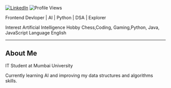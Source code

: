 

[![LinkedIn](https://img.shields.io/badge/LinkedIn-LINKEDIN-blue?style=flat&logo=linkedin)](amankumar-004) 
![Profile Views](https://komarev.com/ghpvc/?username=Amankumar-004)

Frontend Devloper | AI | Python  | DSA | Explorer

Interest Artificial Intelligence Hobby Chess,Coding, Gaming,Python, Java, JavaScript Language English

---

## About Me

IT Student at Mumbai University

Currently learning AI and improving my data structures and algorithms skills.

